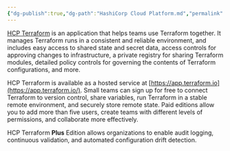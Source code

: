 ```yaml
---
{"dg-publish":true,"dg-path":"HashiCorp Cloud Platform.md","permalink":"/hashi-corp-cloud-platform/","tags":["software"]}
---
```



[HCP Terraform](https://cloud.hashicorp.com/products/terraform) is an application that helps teams use Terraform together. It manages Terraform runs in a consistent and reliable environment, and includes easy access to shared state and secret data, access controls for approving changes to infrastructure, a private registry for sharing Terraform modules, detailed policy controls for governing the contents of Terraform configurations, and more.

HCP Terraform is available as a hosted service at [https://app.terraform.io](https://app.terraform.io/). Small teams can sign up for free to connect Terraform to version control, share variables, run Terraform in a stable remote environment, and securely store remote state. Paid editions allow you to add more than five users, create teams with different levels of permissions, and collaborate more effectively.

HCP Terraform **Plus** Edition allows organizations to enable audit logging, continuous validation, and automated configuration drift detection.
